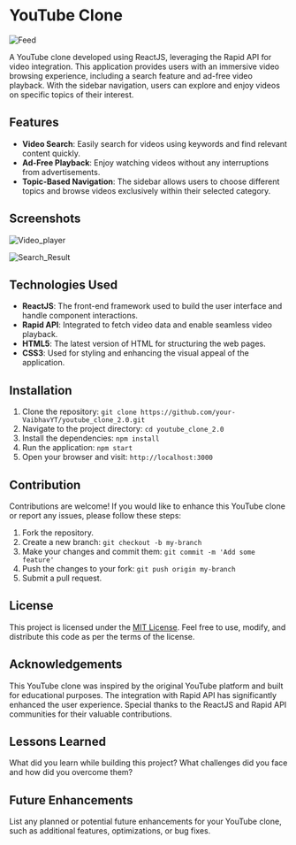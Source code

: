 # YouTube Clone

![Feed](https://github.com/VaibhavYT/youtube_clone_2.0/assets/78371075/9476e1b7-88fc-4e9e-9411-8d1af3df1b0f)



A YouTube clone developed using ReactJS, leveraging the Rapid API for video integration. This application provides users with an immersive video browsing experience, including a search feature and ad-free video playback. With the sidebar navigation, users can explore and enjoy videos on specific topics of their interest.

## Features

- **Video Search**: Easily search for videos using keywords and find relevant content quickly.
- **Ad-Free Playback**: Enjoy watching videos without any interruptions from advertisements.
- **Topic-Based Navigation**: The sidebar allows users to choose different topics and browse videos exclusively within their selected category.

## Screenshots

![Video_player](https://github.com/VaibhavYT/youtube_clone_2.0/assets/78371075/a76971f7-6b94-41b8-88b2-6c799663f785)

![Search_Result](https://github.com/VaibhavYT/youtube_clone_2.0/assets/78371075/f0ad4a4f-6810-4f08-b65e-e113345b929d)


## Technologies Used

- **ReactJS**: The front-end framework used to build the user interface and handle component interactions.
- **Rapid API**: Integrated to fetch video data and enable seamless video playback.
- **HTML5**: The latest version of HTML for structuring the web pages.
- **CSS3**: Used for styling and enhancing the visual appeal of the application.

## Installation

1. Clone the repository: `git clone https://github.com/your-VaibhavYT/youtube_clone_2.0.git`
2. Navigate to the project directory: `cd youtube_clone_2.0`
3. Install the dependencies: `npm install`
4. Run the application: `npm start `
5. Open your browser and visit: `http://localhost:3000`

## Contribution

Contributions are welcome! If you would like to enhance this YouTube clone or report any issues, please follow these steps:

1. Fork the repository.
2. Create a new branch: `git checkout -b my-branch`
3. Make your changes and commit them: `git commit -m 'Add some feature'`
4. Push the changes to your fork: `git push origin my-branch`
5. Submit a pull request.

## License

This project is licensed under the [MIT License](link-to-your-license-file). Feel free to use, modify, and distribute this code as per the terms of the license.

## Acknowledgements

This YouTube clone was inspired by the original YouTube platform and built for educational purposes. The integration with Rapid API has significantly enhanced the user experience. Special thanks to the ReactJS and Rapid API communities for their valuable contributions.

## Lessons Learned

What did you learn while building this project? What challenges did you face and how did you overcome them?

## Future Enhancements

List any planned or potential future enhancements for your YouTube clone, such as additional features, optimizations, or bug fixes.
